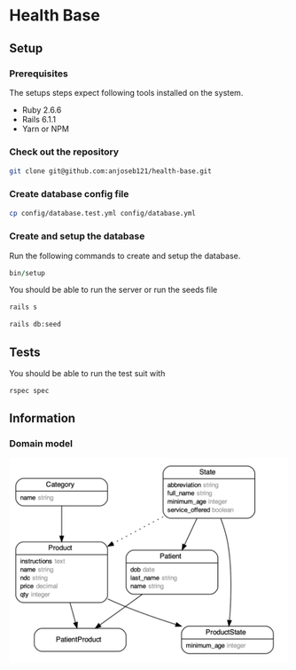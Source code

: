 # Health Base

## Setup
### Prerequisites

The setups steps expect following tools installed on the system.

- Ruby 2.6.6
- Rails 6.1.1
- Yarn or NPM

### Check out the repository

```bash
git clone git@github.com:anjoseb121/health-base.git
```

### Create database config file
```bash
cp config/database.test.yml config/database.yml
```

### Create and setup the database

Run the following commands to create and setup the database.

```ruby
bin/setup
```

You should be able to run the server or run the seeds file

```bash
rails s
```
```bash
rails db:seed
```

## Tests

You should be able to run the test suit with

```bash
rspec spec
```

## Information
### Domain model
![Domain model image](/erd.png "Optional Title")

